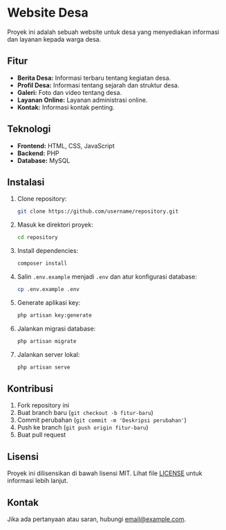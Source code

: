 # Website Desa

Proyek ini adalah sebuah website untuk desa yang menyediakan informasi dan layanan kepada warga desa.

## Fitur

- **Berita Desa:** Informasi terbaru tentang kegiatan desa.
- **Profil Desa:** Informasi tentang sejarah dan struktur desa.
- **Galeri:** Foto dan video tentang desa.
- **Layanan Online:** Layanan administrasi online.
- **Kontak:** Informasi kontak penting.

## Teknologi

- **Frontend:** HTML, CSS, JavaScript
- **Backend:** PHP
- **Database:** MySQL

## Instalasi

1. Clone repository:
    ```bash
    git clone https://github.com/username/repository.git
    ```
2. Masuk ke direktori proyek:
    ```bash
    cd repository
    ```
3. Install dependencies:
    ```bash
    composer install
    ```
4. Salin `.env.example` menjadi `.env` dan atur konfigurasi database:
    ```bash
    cp .env.example .env
    ```
5. Generate aplikasi key:
    ```bash
    php artisan key:generate
    ```
6. Jalankan migrasi database:
    ```bash
    php artisan migrate
    ```
7. Jalankan server lokal:
    ```bash
    php artisan serve
    ```

## Kontribusi

1. Fork repository ini
2. Buat branch baru (`git checkout -b fitur-baru`)
3. Commit perubahan (`git commit -m 'Deskripsi perubahan'`)
4. Push ke branch (`git push origin fitur-baru`)
5. Buat pull request

## Lisensi

Proyek ini dilisensikan di bawah lisensi MIT. Lihat file [LICENSE](LICENSE) untuk informasi lebih lanjut.

## Kontak

Jika ada pertanyaan atau saran, hubungi [email@example.com](mailto:email@example.com).
